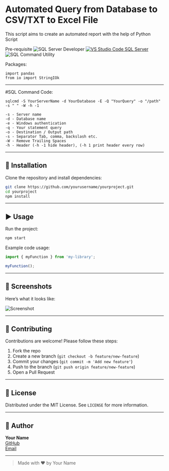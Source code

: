 # Automated Query from Database to CSV/TXT to Excel File

This script aims to create an automated report with the help of Python Script

Pre-requisite
![SQL Server Developer](https://img.shields.io/github/license/yourusername/yourproject)
[![VS Studio Code SQL Server](https://img.shields.io/github/last-commit/yourusername/yourproject)](https://www.microsoft.com/en-us/sql-server/sql-server-downloads?msockid=255b760893ae6f862b47600292af6e07)
![SQL Command Utility](https://learn.microsoft.com/en-us/sql/tools/sqlcmd/sqlcmd-utility?view=sql-server-ver16&tabs=odbc%2Cwindows%2Cwindows-support&pivots=cs1-cmd#download-and-install)

Packages:
```
import pandas
from io import StringIOk
```

---

#SQL Command Code:
```
sqlcmd -S YourServerName -d YourDatabase -E -Q "YourQuery" -o "/path" -s " " -W -h -1

-s - Server name
-d - Database name
-e - Windows authentication
-q - Your statement query
-o - Destination / Output path
-s - Separator Tab, comma, backslash etc.
-W - Remove Trailing Spaces
-h - Header (-h -1 hide header), (-h 1 print header every row)
```

---

## 💾 Installation

Clone the repository and install dependencies:

```bash
git clone https://github.com/yourusername/yourproject.git
cd yourproject
npm install
```

---

## ▶️ Usage

Run the project:

```bash
npm start
```

Example code usage:

```js
import { myFunction } from 'my-library';

myFunction();
```

---

## 📸 Screenshots

Here’s what it looks like:

![Screenshot](screenshot.png)

---

## 🤝 Contributing

Contributions are welcome! Please follow these steps:

1. Fork the repo
2. Create a new branch (`git checkout -b feature/new-feature`)
3. Commit your changes (`git commit -m 'Add new feature'`)
4. Push to the branch (`git push origin feature/new-feature`)
5. Open a Pull Request

---

## 📄 License

Distributed under the MIT License. See `LICENSE` for more information.

---

## 👤 Author

**Your Name**  
[GitHub](https://github.com/yourusername)  
[Email](mailto:your.email@example.com)

---

> Made with ❤️ by Your Name
